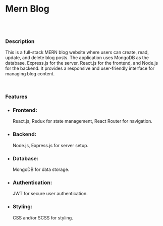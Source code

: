 <h1>Mern Blog</h1>
<br/>
<br/>

<h3>Description</h3>
<p>This is a full-stack MERN blog website where users can create, read, update, and delete blog posts. The application uses MongoDB as the database, Express.js for the server, React.js for the frontend, and Node.js for the backend. It provides a responsive and user-friendly interface for managing blog content.
</p>
<br/>

<h3>Features</h3>
<ul>
<li>
  <h3>Frontend:</h3> React.js, Redux for state management, React Router for navigation.
</li>
<li>
  <h3>Backend:</h3> Node.js, Express.js for server setup.
</li>
<li>
  <h3>Database:</h3> MongoDB for data storage.
</li>
<li>
  <h3>Authentication:</h3> JWT for secure user authentication.

</li>
<li>
  <h3>Styling:</h3>CSS and/or SCSS for styling.

</li>
</ul>


